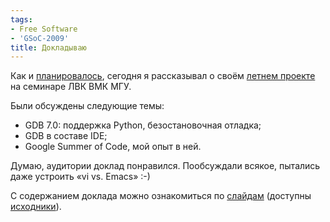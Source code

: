 ```yaml
---
tags:
- Free Software
- 'GSoC-2009'
title: Докладываю
---
```


Как и [планировалось][], сегодня я рассказывал о своём [летнем
проекте][] на семинаре ЛВК ВМК МГУ.

Были обсуждены следующие темы:

-   GDB 7.0: поддержка Python, безостановочная отладка;
-   GDB в составе IDE;
-   Google Summer of Code, мой опыт в ней.

Думаю, аудитории доклад понравился. Пообсуждали всякое, пытались даже
устроить «vi vs. Emacs» :-)

С содержанием доклада можно ознакомиться по [слайдам][] (доступны
[исходники][]).

  [планировалось]: http://dzhus.org/posts/2009-10-21-527.html
  [летнем проекте]: http://dzhus.org/tag/GSoC-2009.html
  [слайдам]: https://github.com/dzhus/gdb-talk/blob/master/talk.pdf
  [исходники]: http://github.com/dzhus/gdb-talk
